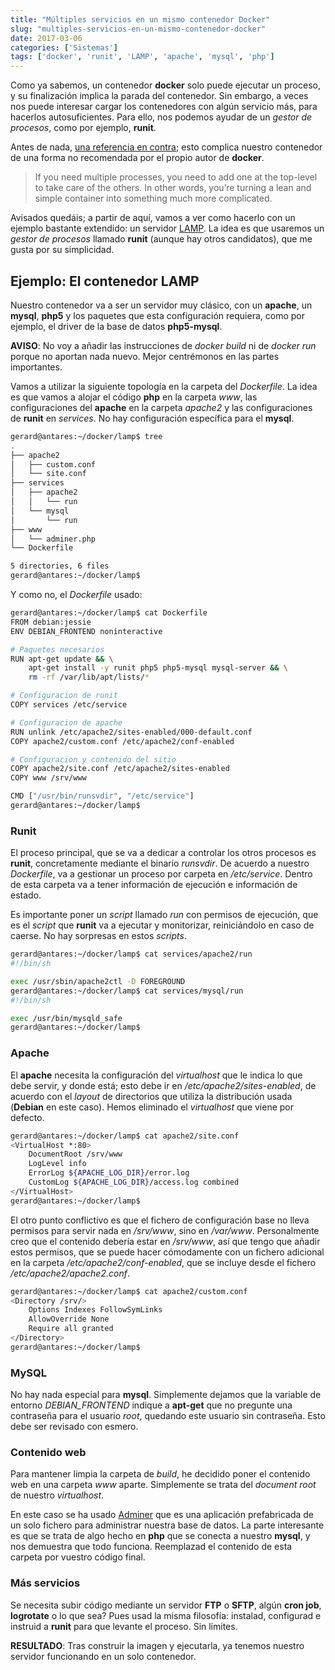 ```yaml
---
title: "Múltiples servicios en un mismo contenedor Docker"
slug: "multiples-servicios-en-un-mismo-contenedor-docker"
date: 2017-03-06
categories: ['Sistemas']
tags: ['docker', 'runit', 'LAMP', 'apache', 'mysql', 'php']
---
```


Como ya sabemos, un contenedor **docker** solo puede ejecutar un proceso, y su finalización implica la parada del contenedor. Sin embargo, a veces nos puede interesar cargar los contenedores con algún servicio más, para hacerlos autosuficientes. Para ello, nos podemos ayudar de un *gestor de procesos*, como por ejemplo, **runit**.<!--more-->

Antes de nada, [una referencia en contra](https://blog.docker.com/2014/06/why-you-dont-need-to-run-sshd-in-docker/); esto complica nuestro contenedor de una forma no recomendada por el propio autor de **docker**.

> If you need multiple processes, you need to add one at the top-level to take care of the others. In other words, you’re turning a lean and simple container into something much more complicated.

Avisados quedáis; a partir de aquí, vamos a ver como hacerlo con un ejemplo bastante extendido: un servidor [LAMP](https://es.wikipedia.org/wiki/LAMP). La idea es que usaremos un *gestor de procesos* llamado **runit** (aunque hay otros candidatos), que me gusta por su simplicidad.

## Ejemplo: El contenedor LAMP

Nuestro contenedor va a ser un servidor muy clásico, con un **apache**, un **mysql**, **php5** y los paquetes que esta configuración requiera, como por ejemplo, el driver de la base de datos **php5-mysql**.

**AVISO**: No voy a añadir las instrucciones de *docker build* ni de *docker run* porque no aportan nada nuevo. Mejor centrémonos en las partes importantes.

Vamos a utilizar la siguiente topología en la carpeta del *Dockerfile*. La idea es que vamos a alojar el código **php** en la carpeta *www*, las configuraciones del **apache** en la carpeta *apache2* y las configuraciones de **runit** en *services*. No hay configuración específica para el **mysql**.

```bash
gerard@antares:~/docker/lamp$ tree
.
├── apache2
│   ├── custom.conf
│   └── site.conf
├── services
│   ├── apache2
│   │   └── run
│   └── mysql
│       └── run
├── www
│   └── adminer.php
└── Dockerfile

5 directories, 6 files
gerard@antares:~/docker/lamp$ 
```

Y como no, el *Dockerfile* usado:

```bash
gerard@antares:~/docker/lamp$ cat Dockerfile 
FROM debian:jessie
ENV DEBIAN_FRONTEND noninteractive

# Paquetes necesarios
RUN apt-get update && \
    apt-get install -y runit php5 php5-mysql mysql-server && \
    rm -rf /var/lib/apt/lists/*

# Configuracion de runit
COPY services /etc/service

# Configuracion de apache
RUN unlink /etc/apache2/sites-enabled/000-default.conf
COPY apache2/custom.conf /etc/apache2/conf-enabled

# Configuracion y contenido del sitio
COPY apache2/site.conf /etc/apache2/sites-enabled
COPY www /srv/www

CMD ["/usr/bin/runsvdir", "/etc/service"]
gerard@antares:~/docker/lamp$ 
```

### Runit

El proceso principal, que se va a dedicar a controlar los otros procesos es **runit**, concretamente mediante el binario *runsvdir*. De acuerdo a nuestro *Dockerfile*, va a gestionar un proceso por carpeta en */etc/service*. Dentro de esta carpeta va a tener información de ejecución e información de estado.

Es importante poner un *script* llamado *run* con permisos de ejecución, que es el *script* que **runit** va a ejecutar y monitorizar, reiniciándolo en caso de caerse. No hay sorpresas en estos *scripts*.

```bash
gerard@antares:~/docker/lamp$ cat services/apache2/run 
#!/bin/sh

exec /usr/sbin/apache2ctl -D FOREGROUND
gerard@antares:~/docker/lamp$ cat services/mysql/run 
#!/bin/sh

exec /usr/bin/mysqld_safe
gerard@antares:~/docker/lamp$ 
```

### Apache

El **apache** necesita la configuración del *virtualhost* que le indica lo que debe servir, y donde está; esto debe ir en */etc/apache2/sites-enabled*, de acuerdo con el *layout* de directorios que utiliza la distribución usada (**Debian** en este caso). Hemos eliminado el *virtualhost* que viene por defecto.

```bash
gerard@antares:~/docker/lamp$ cat apache2/site.conf 
<VirtualHost *:80>
	DocumentRoot /srv/www
	LogLevel info
	ErrorLog ${APACHE_LOG_DIR}/error.log
	CustomLog ${APACHE_LOG_DIR}/access.log combined
</VirtualHost>
gerard@antares:~/docker/lamp$ 
```

El otro punto conflictivo es que el fichero de configuración base no lleva permisos para servir nada en */srv/www*, sino en */var/www*. Personalmente creo que el contenido debería estar en */srv/www*, así que tengo que añadir estos permisos, que se puede hacer cómodamente con un fichero adicional en la carpeta */etc/apache2/conf-enabled*, que se incluye desde el fichero */etc/apache2/apache2.conf*.

```bash
gerard@antares:~/docker/lamp$ cat apache2/custom.conf 
<Directory /srv/>
	Options Indexes FollowSymLinks
	AllowOverride None
	Require all granted
</Directory>
gerard@antares:~/docker/lamp$ 
```

### MySQL

No hay nada especial para **mysql**. Simplemente dejamos que la variable de entorno *DEBIAN_FRONTEND* indique a **apt-get** que no pregunte una contraseña para el usuario *root*, quedando este usuario sin contraseña. Esto debe ser revisado con esmero.

### Contenido web

Para mantener limpia la carpeta de *build*, he decidido poner el contenido web en una carpeta *www* aparte. Simplemente se trata del *document root* de nuestro *virtualhost*.

En este caso se ha usado [Adminer](https://www.adminer.org/) que es una aplicación prefabricada de un solo fichero para administrar nuestra base de datos. La parte interesante es que se trata de algo hecho en **php** que se conecta a nuestro **mysql**, y nos demuestra que todo funciona. Reemplazad el contenido de esta carpeta por vuestro código final.

### Más servicios

Se necesita subir código mediante un servidor **FTP** o **SFTP**, algún **cron job**, **logrotate** o lo que sea? Pues usad la misma filosofía: instalad, configurad e instruid a **runit** para que levante el proceso. Sin límites.

**RESULTADO**: Tras construir la imagen y ejecutarla, ya tenemos nuestro servidor funcionando en un solo contenedor.

